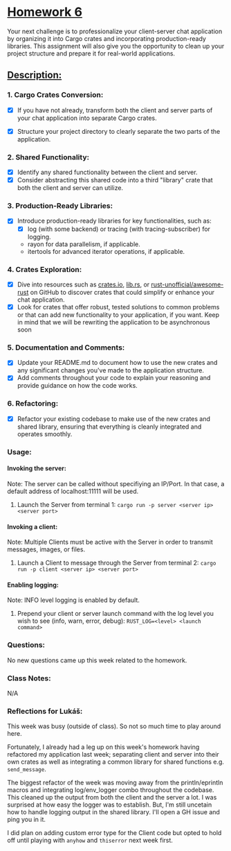 # [Homework 6](https://robot-dreams-rust.mag.wiki/11-rust-ecosystem/index.html#homework)
Your next challenge is to professionalize your client-server chat application by organizing it into Cargo crates and incorporating production-ready libraries. This assignment will also give you the opportunity to clean up your project structure and prepare it for real-world applications.

## [Description:](https://robot-dreams-rust.mag.wiki/11-rust-ecosystem/index.html#description)

### 1. Cargo Crates Conversion:

- [X] If you have not already, transform both the client and server parts of your chat application into separate Cargo crates.

- [X] Structure your project directory to clearly separate the two parts of the application.

### 2. Shared Functionality:

- [X] Identify any shared functionality between the client and server.
- [X] Consider abstracting this shared code into a third "library" crate that both the client and server can utilize.

### 3. Production-Ready Libraries:

- [X] Introduce production-ready libraries for key functionalities, such as:
  - [X] log (with some backend) or tracing (with tracing-subscriber) for logging.
  - rayon for data parallelism, if applicable.
  - itertools for advanced iterator operations, if applicable.

### 4. Crates Exploration:

- [X] Dive into resources such as [crates.io](https://crates.io/), [lib.rs](https://lib.rs/), or [rust-unofficial/awesome-rust](https://github.com/rust-unofficial/awesome-rust) on GitHub to discover crates that could simplify or enhance your chat application.
- [X] Look for crates that offer robust, tested solutions to common problems or that can add new functionality to your application, if you want. Keep in mind that we will be rewriting the application to be asynchronous soon

### 5. Documentation and Comments:

- [X] Update your README.md to document how to use the new crates and any significant changes you've made to the application structure.
- [X] Add comments throughout your code to explain your reasoning and provide guidance on how the code works.

### 6. Refactoring:

- [X] Refactor your existing codebase to make use of the new crates and shared library, ensuring that everything is cleanly integrated and operates smoothly.

### Usage:

#### Invoking the server:
Note: The server can be called without specifiying an IP/Port. In that case, a default address of localhost:11111 will be used.

1. Launch the Server from terminal 1: `cargo run -p server <server ip> <server port>`

#### Invoking a client:
Note: Multiple Clients must be active with the Server in order to transmit messages, images, or files.

1. Launch a Client to message through the Server from terminal 2: `cargo run -p client <server ip> <server port>`

#### Enabling logging:
Note: INFO level logging is enabled by default.

1. Prepend your client or server launch command with the log level you wish to see (info, warn, error, debug): `RUST_LOG=<level> <launch command>`

### Questions:

No new questions came up this week related to the homework. 

### Class Notes:

N/A

### Reflections for Lukáš:

This week was busy (outside of class). So not so much time to play around here. 

Fortunately, I already had a leg up on this week's homework having refactored my application last week; separating client and server into their own crates as well as integrating a common library for shared functions e.g. `send_message`. 

The biggest refactor of the week was moving away from the println/eprintln macros and integrating log/env_logger combo throughout the codebase. This cleaned up the output from both the client and the server a lot. I was surprised at how easy the logger was to establish. But, I'm still uncetain how to handle logging output in the shared library. I'll open a GH issue and ping you in it.

I did plan on adding custom error type for the Client code but opted to hold off until playing with `anyhow` and `thiserror` next week first.
